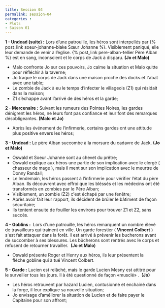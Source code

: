 ```yaml
---
title: Session 04
permalink: session-04
categories :
- Plots
- Saison 01
---
```


**1 - Undead (suite) :** Lors d’une patrouille, les héros sont interpellés par {% post_link soeur-johanne-blake Sœur Johanne %}. Visiblement paniqué, elle leur demande de venir à l’église. {% post_link pere-alban-tellier Père Alban %} est en sang, inconscient et le corps de Jack à disparu. **(Jo et Malo)**
- Malo confronte Jo sur ces pouvoirs, Jo calme la situation et Malo quitte pour réfléchir à la taverne;
- Jo traque le corps de Jack dans une maison proche des docks et l'abat avec une table;
- Le zombie de Jack à eu le temps d’infecter le villageois (Z1) qui résidait dans la maison;
- Z1 s’échappe avant l’arrivé de des héros et la garde;

**2 - Mercenaire :** Suivant les rumeurs des Pointes Noires, les gardes dénigrent les héros, ne leurs font pas confiance et leur font des remarques désobligeantes. **(Malo et Jo)**
- Après les événement de l’infirmerie, certains gardes ont une attitude plus positive envers les héros;

**3 - Undead :** Le père Alban succombe à la morsure du cadavre de Jack. **(Jo et Malo)**
- Oswald et Soeur Johanne sont au chevet du prêtre;
- Oswald explique aux héros une partie de son implication avec le clergé ( chasseur de mage ), mais il ment sur son implication avec le meurtre de Donny Randall;
- Le lendemain, les héros passent à l’infirmerie pour vérifier l’état du père Alban. Ils découvrent avec effroi que les bléssés et les médecins ont été transformés en zombies par le Père Alban;
- Visiblement, un zombie (Z2) c'est échapé par une fenêtre;
- Après avoir fait leur rapport, ils décident de brûler le bâtiment de façon sécuritaire;
- Ils tentent ensuite de fouiller les environs pour trouver Z1 et Z2, sans succès.

**4 - Goblins :**  Lors d'une patrouille, les héros remarquent un nombre élevé de travailleurs qui traînent en ville. Un garde forestier ( **Vincent Colbert** ) s'est fait attaquer dans la forêt. Il est arrivé à prévenir les bucherons avant de succomber à ses blessures. Les bûcherons sont rentrés avec le corps et refusent de retourner travailler.  **(Jo et Malo)**
- Oswald présente Roger et Henry aux héros, ils leur présentent la flèche gobline qui à tué Vincent Colbert.

**5 - Garde :** Lucien est relâché, mais le garde Lucien Mesny est attitré pour le surveiller tous les jours. Il à été questionné de façon «musclé» .  **(Jo)**
- Les héros retrouvent par hazard Lucien, contusionné et enchainé dans la forge, il leur explique sa nouvelle situation;
- Jo envisage d’améliorer la situation de Lucien et de faire payer le Capitaine pour son affront;
